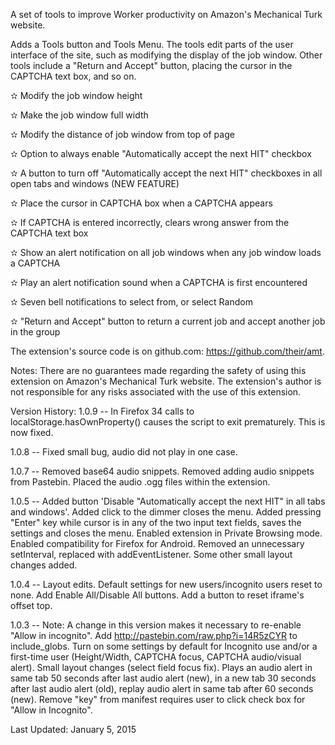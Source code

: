 A set of tools to improve Worker productivity on Amazon's Mechanical Turk website.

Adds a Tools button and Tools Menu. The tools edit parts of the user interface of the site, such as modifying the display of the job window. Other tools include a "Return and Accept" button, placing the cursor in the CAPTCHA text box, and so on.

✫ Modify the job window height

✫ Make the job window full width

✫ Modify the distance of job window from top of page

✫ Option to always enable "Automatically accept the next HIT" checkbox

✫ A button to turn off "Automatically accept the next HIT" checkboxes in all open tabs and windows (NEW FEATURE)

✫ Place the cursor in CAPTCHA box when a CAPTCHA appears

✫ If CAPTCHA is entered incorrectly, clears wrong answer from the CAPTCHA text box

✫ Show an alert notification on all job windows when any job window loads a CAPTCHA

✫ Play an alert notification sound when a CAPTCHA is first encountered

✫ Seven bell notifications to select from, or select Random

✫ "Return and Accept" button to return a current job and accept another job in the group

The extension's source code is on github.com: https://github.com/their/amt.

Notes:
There are no guarantees made regarding the safety of using this extension on Amazon's Mechanical Turk website. The extension's author is not responsible for any risks associated with the use of this extension.

Version History:
1.0.9 -- In Firefox 34 calls to localStorage.hasOwnProperty() causes the script to exit prematurely. This is now fixed.

1.0.8 -- Fixed small bug, audio did not play in one case.

1.0.7 -- Removed base64 audio snippets. Removed adding audio snippets from Pastebin. Placed the audio .ogg files within the extension.

1.0.5 -- Added button 'Disable "Automatically accept the next HIT" in all tabs and windows'. Added click to the dimmer closes the menu. Added pressing "Enter" key while cursor is in any of the two input text fields, saves the settings and closes the menu. Enabled extension in Private Browsing mode. Enabled compatibility for Firefox for Android. Removed an unnecessary setInterval, replaced with addEventListener. Some other small layout changes added.

1.0.4 -- Layout edits. Default settings for new users/incognito users reset to none. Add Enable All/Disable All buttons. Add a button to reset iframe's offset top.

1.0.3 -- Note: A change in this version makes it necessary to re-enable "Allow in incognito". Add http://pastebin.com/raw.php?i=14R5zCYR to include_globs.  Turn on some settings by default for Incognito use and/or a first-time user (Height/Width, CAPTCHA focus, CAPTCHA audio/visual alert). Small layout changes (select field focus fix). Plays an audio alert in same tab 50 seconds after last audio alert (new), in a new tab 30 seconds after last audio alert (old), replay audio alert in same tab after 60 seconds (new). Remove "key" from manifest requires user to click check box for "Allow in Incognito".

Last Updated: January 5, 2015
